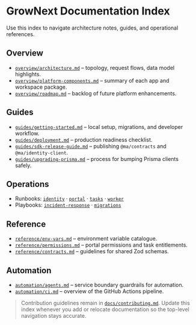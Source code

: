 # GrowNext Documentation Index

Use this index to navigate architecture notes, guides, and operational references.

## Overview

- [`overview/architecture.md`](overview/architecture.md) – topology, request flows, data model highlights.
- [`overview/platform-components.md`](overview/platform-components.md) – summary of each app and workspace package.
- [`overview/roadmap.md`](overview/roadmap.md) – backlog of future platform enhancements.

## Guides

- [`guides/getting-started.md`](guides/getting-started.md) – local setup, migrations, and developer workflow.
- [`guides/deployment.md`](guides/deployment.md) – production readiness checklist.
- [`guides/sdk-release-guide.md`](guides/sdk-release-guide.md) – publishing `@ma/contracts` and `@ma/identity-client`.
- [`guides/upgrading-prisma.md`](guides/upgrading-prisma.md) – process for bumping Prisma clients safely.

## Operations

- Runbooks: [`identity`](operations/runbooks/identity.md) · [`portal`](operations/runbooks/portal.md) · [`tasks`](operations/runbooks/tasks.md) · [`worker`](operations/runbooks/worker.md)
- Playbooks: [`incident-response`](operations/playbooks/incident-response.md) · [`migrations`](operations/playbooks/migrations.md)

## Reference

- [`reference/env-vars.md`](reference/env-vars.md) – environment variable catalogue.
- [`reference/permissions.md`](reference/permissions.md) – portal permissions and task entitlements.
- [`reference/contracts.md`](reference/contracts.md) – guidelines for shared Zod schemas.

## Automation

- [`automation/agents.md`](automation/agents.md) – service boundary guardrails for automation.
- [`automation/ci.md`](automation/ci.md) – overview of the GitHub Actions pipeline.

> Contribution guidelines remain in [`docs/contributing.md`](contributing.md). Update this index whenever you add or relocate documentation so the top-level navigation stays accurate.
